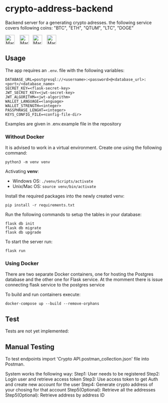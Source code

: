 # crypto-address-backend

Backend server for a generating crypto adresses.
the following service covers following coins:
"BTC", "ETH", "QTUM", "LTC", "DOGE"

<img src="https://cdn3.iconfinder.com/data/icons/logos-and-brands-adobe/512/267_Python-512.png"
     alt="Markdown Python icon"
     height="30px"
/>&nbsp;&nbsp;&nbsp;
<img src="https://cdn.onlinewebfonts.com/svg/img_437027.png"
     alt="Markdown Flask icon"
     height="30px"
/>&nbsp;&nbsp;
<img src="https://wiki.postgresql.org/images/a/a4/PostgreSQL_logo.3colors.svg"
     alt="Markdown Postgres icon"
     height="30px"
/>&nbsp;&nbsp;&nbsp;
<img src="https://www.docker.com/sites/default/files/d8/2019-07/horizontal-logo-monochromatic-white.png"
     alt="Markdown Docker icon"
     height="30px"
/>

## Usage

The app requires an `.env`. file with the following variables:

```
DATABASE_URL=postgresql://<username>:<password>@<database_url>:<port>/<database_name>
SECRET_KEY=<flask-secret-key>
JWT_SECRET_KEY=<jwt-secret-key>
JWT_ALGORITHM=<jwt-algorithm>
WALLET_LANGUAGE=<language>
WALLET_STRENGTH=<integer>
PASSPHRASE_LENGHT=<integer>
KEYS_CONFIG_FILE=<config-file-dir>
```

Examples are given in .env.example file in the repository

### Without Docker

It is advised to work in a virtual environment. Create one using the following command:

```
python3 -m venv venv
```

Activating **venv**:

- Windows OS: `./venv/Scripts/activate`
- Unix/Mac OS: `source venv/bin/activate`

Install the required packages into the newly created venv:

```
pip install -r requirements.txt
```

Run the following commands to setup the tables in your database:

```
flask db init
flask db migrate
flask db upgrade
```

To start the server run:

```
flask run
```

### Using Docker

There are two separate Docker containers, one for hosting the Postgres database and the other one for Flask service.
At the momment there is issue connecting flask service to the postgres service

To build and run containers execute:

```
docker-compose up --build --remove-orphans
```

## Test

Tests are not yet implemented:

## Manual Testing

To test endpoints import 'Crypto API.postman_collection.json' file into Postman.

System works the following way:
Step1: User needs to be registered
Step2: Login user and retrieve access token
Step3: Use access token to get Auth and create new account for the user
Step4: Generate crypto address of your chosing for that account
Step5(Optional): Retrieve all the addresses
Step5(Optional): Retrieve address by address ID
